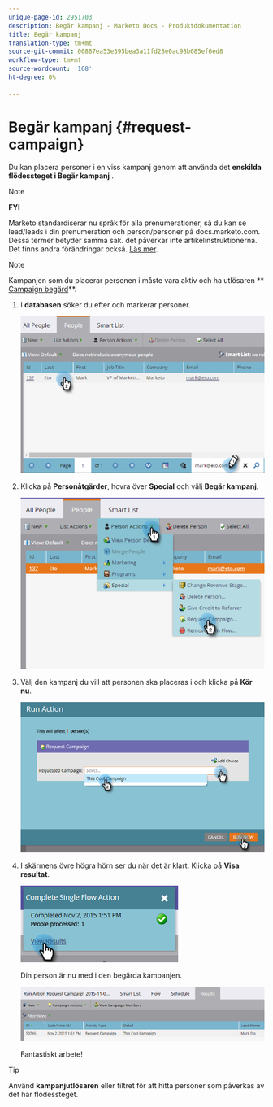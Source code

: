 ```yaml
---
unique-page-id: 2951703
description: Begär kampanj - Marketo Docs - Produktdokumentation
title: Begär kampanj
translation-type: tm+mt
source-git-commit: 00887ea53e395bea3a11fd28e0ac98b085ef6ed8
workflow-type: tm+mt
source-wordcount: '168'
ht-degree: 0%

---
```



# Begär kampanj {#request-campaign}

Du kan placera personer i en viss kampanj genom att använda det **enskilda flödessteget i Begär kampanj** .

>[!NOTE]
>
>**FYI**
>
>Marketo standardiserar nu språk för alla prenumerationer, så du kan se lead/leads i din prenumeration och person/personer på docs.marketo.com. Dessa termer betyder samma sak. det påverkar inte artikelinstruktionerna. Det finns andra förändringar också. [Läs mer](http://docs.marketo.com/display/DOCS/Updates+to+Marketo+Terminology).

>[!NOTE]
>
>Kampanjen som du placerar personen i måste vara aktiv och ha utlösaren ** [Campaign begärd](../../../../product-docs/core-marketo-concepts/smart-campaigns/using-smart-campaigns/setting-up-a-trigger-smart-campaign-for-sales-using-campaign-is-requested.md)**.

1. I **databasen** söker du efter och markerar personer.

   ![](assets/one-5.png)

1. Klicka på **Personåtgärder**, hovra över **Special** och välj **Begär kampanj**.

   ![](assets/two-5.png)

1. Välj den kampanj du vill att personen ska placeras i och klicka på **Kör nu**.

   ![](assets/three-4.png)

1. I skärmens övre högra hörn ser du när det är klart. Klicka på **Visa resultat**.

   ![](assets/four-4.png)

   Din person är nu med i den begärda kampanjen.

   ![](assets/five-1.png)

   Fantastiskt arbete!

>[!TIP]
>
>Använd **kampanjutlösaren** eller filtret för att hitta personer som påverkas av det här flödessteget.

